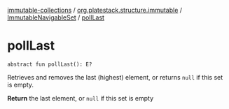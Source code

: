 [immutable-collections](../../index.md) / [org.platestack.structure.immutable](../index.md) / [ImmutableNavigableSet](index.md) / [pollLast](.)

# pollLast

`abstract fun pollLast(): E?`

Retrieves and removes the last (highest) element,
or returns `null` if this set is empty.

**Return**
the last element, or `null` if this set is empty

